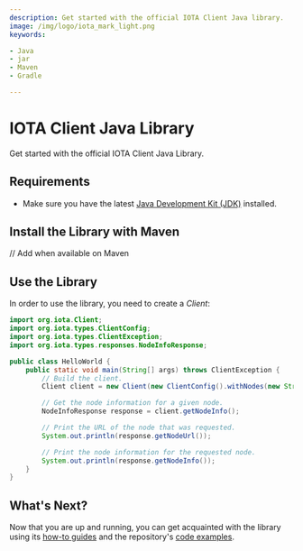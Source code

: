 ```yaml
---
description: Get started with the official IOTA Client Java library.
image: /img/logo/iota_mark_light.png
keywords:

- Java
- jar
- Maven
- Gradle

---
```

# IOTA Client Java Library

Get started with the official IOTA Client Java Library.

## Requirements

* Make sure you have the latest [Java Development Kit (JDK)](https://www.oracle.com/java/technologies/downloads/) installed.

## Install the Library with Maven

// Add when available on Maven

## Use the Library

In order to use the library, you need to create a _Client_:

```java
import org.iota.Client;
import org.iota.types.ClientConfig;
import org.iota.types.ClientException;
import org.iota.types.responses.NodeInfoResponse;

public class HelloWorld {
    public static void main(String[] args) throws ClientException {
        // Build the client.
        Client client = new Client(new ClientConfig().withNodes(new String[]{"https://api.testnet.shimmer.network"}));

        // Get the node information for a given node.
        NodeInfoResponse response = client.getNodeInfo();

        // Print the URL of the node that was requested.
        System.out.println(response.getNodeUrl());

        // Print the node information for the requested node.
        System.out.println(response.getNodeInfo());
    }
}
```

## What's Next?

Now that you are up and running, you can get acquainted with the library using
its [how-to guides](../../how_tos/run_how_tos.mdx) and the
repository's [code examples](https://github.com/iotaledger/iota.rs/tree/develop/client/bindings/java/iota-client-java/examples/src).